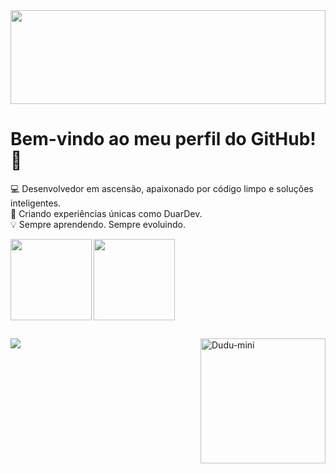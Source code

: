 <div>
  <img height="150em" width="100%" src="https://i.pinimg.com/originals/df/fd/77/dffd7761d0d86ff0d8ef90e5c285fe96.gif"/>
</div>

##

<div>
  <h1>Bem-vindo ao meu perfil do GitHub! 👋</h1>
  <p>💻 Desenvolvedor em ascensão, apaixonado por código limpo e soluções inteligentes.<br>🚀 Criando experiências únicas como DuarDev.<br>💡 Sempre aprendendo. Sempre evoluindo.</p>
</div>

<div style="display: inline-block;">
  <img height="130em" src="https://github-readme-stats.vercel.app/api?username=costaedu-rj&show_icons=true&theme=midnight-purple&hide_title=true"/>
  <img align="right" height="130em" src="https://github-readme-stats.vercel.app/api/top-langs/?username=costaedu-rj&theme=midnight-purple"/>
</div>

##
<div>
  <a href="https://github.com/costaedu-rj" ><img src="https://img.shields.io/badge/Discord-7289DA?style=for-the-badge&logo=discord&logoColor=white"/></a>
    <img align="right" alt="Dudu-mini" src="https://media.discordapp.net/attachments/1338345959524007997/1342184096457166920/gif_profile.gif?ex=67b8b5d9&is=67b76459&hm=14137daf9b96ccd983c2a37ab343eab257a83550e3f23a4a649496cfd8402703&=" width="200" height="200" /> 
</div>
